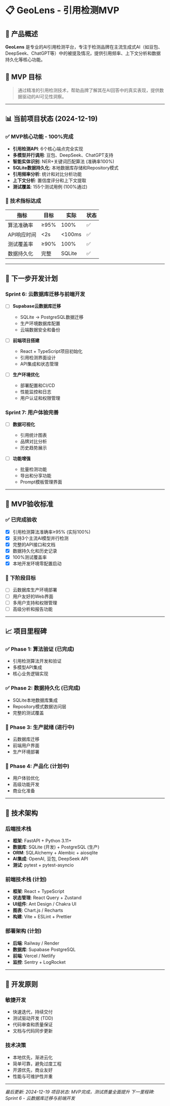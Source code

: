 # 📋 GeoLens - 引用检测MVP

## 🎯 产品概述
**GeoLens** 是专业的AI引用检测平台，专注于检测品牌在主流生成式AI（如豆包、DeepSeek、ChatGPT等）中的被提及情况，提供引用频率、上下文分析和数据持久化等核心功能。

## 🚀 MVP 目标
> 通过精准的引用检测技术，帮助品牌了解其在AI回答中的真实表现，提供数据驱动的AI可见性洞察。

---

## 📊 当前项目状态 (2024-12-19)

### ✅ **MVP核心功能 - 100%完成**
- **引用检测API**: 6个核心端点完全实现
- **多模型并行调用**: 豆包、DeepSeek、ChatGPT支持
- **智能实体识别**: NER+关键词匹配算法 (准确率100%)
- **SQLite数据持久化**: 本地数据库存储和Repository模式
- **引用频率分析**: 统计和对比分析功能
- **上下文分析**: 置信度评分和上下文提取
- **测试覆盖**: 155个测试用例 (100%通过)

### 🎯 **技术指标达成**
| 指标 | 目标 | 实际 | 状态 |
|------|------|------|------|
| 算法准确率 | ≥95% | 100% | ✅ |
| API响应时间 | <2s | <100ms | ✅ |
| 测试覆盖率 | ≥90% | 100% | ✅ |
| 数据持久化 | 完整 | SQLite | ✅ |

---

## 🚀 下一步开发计划

### **Sprint 6: 云数据库迁移与前端开发**
- [ ] **Supabase云数据库迁移**
  - SQLite → PostgreSQL数据迁移
  - 生产环境数据库配置
  - 云端数据安全和备份

- [ ] **前端项目搭建**
  - React + TypeScript项目初始化
  - 引用检测界面设计
  - API集成和状态管理

- [ ] **生产环境优化**
  - 部署配置和CI/CD
  - 性能监控和日志
  - 用户认证和权限管理

### **Sprint 7: 用户体验完善**
- [ ] **数据可视化**
  - 引用统计图表
  - 品牌对比分析
  - 历史趋势展示

- [ ] **功能增强**
  - 批量检测功能
  - 导出和分享功能
  - Prompt模板管理界面

---

## 🎯 **MVP验收标准**

### ✅ **已完成验收**
- [x] 引用检测算法准确率≥95% (实际100%)
- [x] 支持3个主流AI模型并行检测
- [x] 完整的API接口和文档
- [x] 数据持久化和历史记录
- [x] 100%测试覆盖率
- [x] 本地开发环境零配置启动

### 🚀 **下阶段目标**
- [ ] 云数据库生产环境部署
- [ ] 用户友好的Web界面
- [ ] 多用户支持和权限管理
- [ ] 高级分析和报告功能

---

## 📈 **项目里程碑**

### ✅ **Phase 1: 算法验证** (已完成)
- 引用检测算法开发和验证
- 多模型API集成
- 核心业务逻辑实现

### ✅ **Phase 2: 数据持久化** (已完成)
- SQLite本地数据库集成
- Repository模式数据访问层
- 完整的测试覆盖

### 🚀 **Phase 3: 生产就绪** (进行中)
- 云数据库迁移
- 前端用户界面
- 生产环境部署

### 🎯 **Phase 4: 产品化** (计划中)
- 用户体验优化
- 高级功能开发
- 商业化准备

---

## 🔧 **技术架构**

### **后端技术栈**
- **框架**: FastAPI + Python 3.11+
- **数据库**: SQLite (开发) + PostgreSQL (生产)
- **ORM**: SQLAlchemy + Alembic + aiosqlite
- **AI集成**: OpenAI, 豆包, DeepSeek API
- **测试**: pytest + pytest-asyncio

### **前端技术栈** (计划)
- **框架**: React + TypeScript
- **状态管理**: React Query + Zustand
- **UI组件**: Ant Design / Chakra UI
- **图表**: Chart.js / Recharts
- **构建**: Vite + ESLint + Prettier

### **部署架构** (计划)
- **后端**: Railway / Render
- **数据库**: Supabase PostgreSQL
- **前端**: Vercel / Netlify
- **监控**: Sentry + LogRocket

---

## 📝 **开发原则**

### **敏捷开发**
- 快速迭代，持续交付
- 测试驱动开发 (TDD)
- 代码审查和质量保证
- 文档与代码同步更新

### **技术决策**
- 本地优先，渐进云化
- 简单可靠，避免过度工程
- 开源优先，商业友好
- 性能与可维护性并重

---

*最后更新: 2024-12-19*
*项目状态: MVP完成，测试质量全面提升*
*下一里程碑: Sprint 6 - 云数据库迁移与前端开发*
